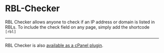 # RBL-Checker

RBL Checker allows anyone to check if an IP address or domain is listed in RBLs. To include the check field on any page, simply add the shortcode `[rbl]`

* * *

RBL Checker is also [available as a cPanel plugin](https://cpanelplugins.com/plugins/rbl-check-cpanel-plugin/).
